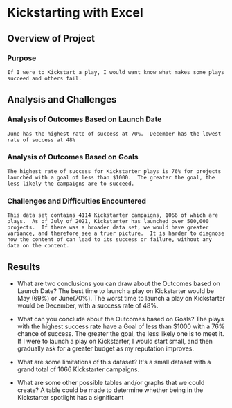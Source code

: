 # Kickstarting with Excel

## Overview of Project

### Purpose
	If I were to Kickstart a play, I would want know what makes some plays succeed and others fail.

## Analysis and Challenges

### Analysis of Outcomes Based on Launch Date
	June has the highest rate of success at 70%.  December has the lowest rate of success at 48%

### Analysis of Outcomes Based on Goals
	The highest rate of success for Kickstarter plays is 76% for projects launched with a goal of less than $1000.  The greater the goal, the less likely the campaigns are to succeed.

### Challenges and Difficulties Encountered
	This data set contains 4114 Kickstarter campaigns, 1066 of which are plays.  As of July of 2021, Kickstarter has launched over 500,000 projects.  If there was a broader data set, we would have greater variance, and therefore see a truer picture.  It is harder to diagnose how the content of can lead to its success or failure, without any data on the content.

## Results

- What are two conclusions you can draw about the Outcomes based on Launch Date?
	The best time to launch a play on Kickstarter would be May (69%) or June(70%).
	The worst time to launch a play on Kickstarter would be December, with a success rate of 48%.

- What can you conclude about the Outcomes based on Goals?
	The plays with the highest success rate have a Goal of less than $1000 with a 76% chance of success.  The greater the goal, the less likely one is to meet it.
	If I were to launch a play on Kickstarter, I would start small, and then gradually ask for a greater budget as my reputation improves.

- What are some limitations of this dataset?
	It's a small dataset with a grand total of 1066 Kickstarter campaigns.

- What are some other possible tables and/or graphs that we could create?
	A table could be made to determine whether being in the Kickstarter spotlight has a significant 